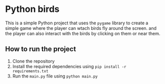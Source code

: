 # Python birds

This is a simple Python project that uses the `pygame` library to create a simple game where the player can wtach birds fly around the screen. and the player can also interact with the birds by clicking on them or near them.

## How to run the project

1. Clone the repository
2. Install the required dependencies using `pip install -r requirements.txt`
3. Run the `main.py` file using `python main.py`


